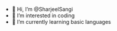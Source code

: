 - 👋 Hi, I’m @SharjeelSangi
- 👀 I’m interested in coding
- 🌱 I’m currently learning basic languages

<!---
SharjeelSangi/SharjeelSangi is a ✨ special ✨ repository because its `README.md` (this file) appears on your GitHub profile.
You can click the Preview link to take a look at your changes.
--->
